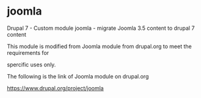 # joomla
Drupal 7 - Custom module joomla - migrate Joomla 3.5 content to drupal 7 content 

This module is modified from Joomla module from drupal.org to meet the requirements for 

spercific uses only.

The following is the link of Joomla module on drupal.org

https://www.drupal.org/project/joomla



